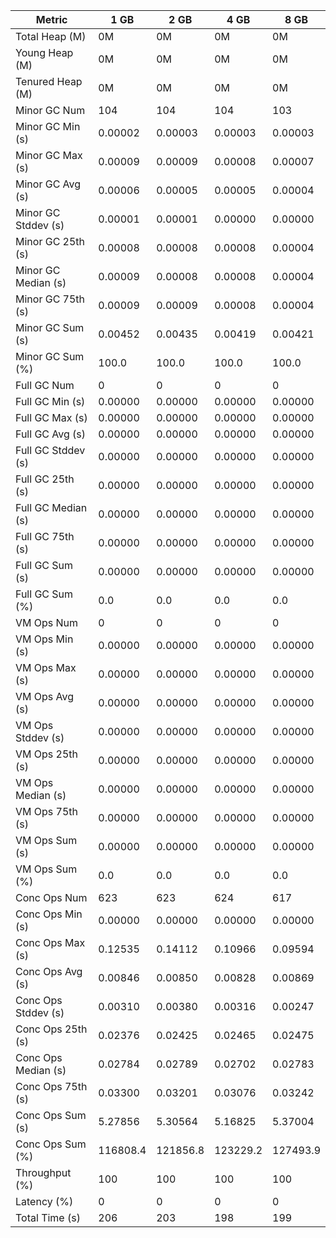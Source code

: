 | Metric | 1 GB | 2 GB | 4 GB | 8 GB |
|------|----|----|----|----|
| Total Heap (M) | 0M | 0M | 0M | 0M |
| Young Heap (M) | 0M | 0M | 0M | 0M |
| Tenured Heap (M) | 0M | 0M | 0M | 0M |
| Minor GC Num | 104 | 104 | 104 | 103 |
| Minor GC Min (s) | 0.00002 | 0.00003 | 0.00003 | 0.00003 |
| Minor GC Max (s) | 0.00009 | 0.00009 | 0.00008 | 0.00007 |
| Minor GC Avg (s) | 0.00006 | 0.00005 | 0.00005 | 0.00004 |
| Minor GC Stddev (s) | 0.00001 | 0.00001 | 0.00000 | 0.00000 |
| Minor GC 25th (s) | 0.00008 | 0.00008 | 0.00008 | 0.00004 |
| Minor GC Median (s) | 0.00009 | 0.00008 | 0.00008 | 0.00004 |
| Minor GC 75th (s) | 0.00009 | 0.00009 | 0.00008 | 0.00004 |
| Minor GC Sum (s) | 0.00452 | 0.00435 | 0.00419 | 0.00421 |
| Minor GC Sum (%) | 100.0 | 100.0 | 100.0 | 100.0 |
| Full GC Num | 0 | 0 | 0 | 0 |
| Full GC Min (s) | 0.00000 | 0.00000 | 0.00000 | 0.00000 |
| Full GC Max (s) | 0.00000 | 0.00000 | 0.00000 | 0.00000 |
| Full GC Avg (s) | 0.00000 | 0.00000 | 0.00000 | 0.00000 |
| Full GC Stddev (s) | 0.00000 | 0.00000 | 0.00000 | 0.00000 |
| Full GC 25th (s) | 0.00000 | 0.00000 | 0.00000 | 0.00000 |
| Full GC Median (s) | 0.00000 | 0.00000 | 0.00000 | 0.00000 |
| Full GC 75th (s) | 0.00000 | 0.00000 | 0.00000 | 0.00000 |
| Full GC Sum (s) | 0.00000 | 0.00000 | 0.00000 | 0.00000 |
| Full GC Sum (%) | 0.0 | 0.0 | 0.0 | 0.0 |
| VM Ops Num | 0 | 0 | 0 | 0 |
| VM Ops Min (s) | 0.00000 | 0.00000 | 0.00000 | 0.00000 |
| VM Ops Max (s) | 0.00000 | 0.00000 | 0.00000 | 0.00000 |
| VM Ops Avg (s) | 0.00000 | 0.00000 | 0.00000 | 0.00000 |
| VM Ops Stddev (s) | 0.00000 | 0.00000 | 0.00000 | 0.00000 |
| VM Ops 25th (s) | 0.00000 | 0.00000 | 0.00000 | 0.00000 |
| VM Ops Median (s) | 0.00000 | 0.00000 | 0.00000 | 0.00000 |
| VM Ops 75th (s) | 0.00000 | 0.00000 | 0.00000 | 0.00000 |
| VM Ops Sum (s) | 0.00000 | 0.00000 | 0.00000 | 0.00000 |
| VM Ops Sum (%) | 0.0 | 0.0 | 0.0 | 0.0 |
| Conc Ops Num | 623 | 623 | 624 | 617 |
| Conc Ops Min (s) | 0.00000 | 0.00000 | 0.00000 | 0.00000 |
| Conc Ops Max (s) | 0.12535 | 0.14112 | 0.10966 | 0.09594 |
| Conc Ops Avg (s) | 0.00846 | 0.00850 | 0.00828 | 0.00869 |
| Conc Ops Stddev (s) | 0.00310 | 0.00380 | 0.00316 | 0.00247 |
| Conc Ops 25th (s) | 0.02376 | 0.02425 | 0.02465 | 0.02475 |
| Conc Ops Median (s) | 0.02784 | 0.02789 | 0.02702 | 0.02783 |
| Conc Ops 75th (s) | 0.03300 | 0.03201 | 0.03076 | 0.03242 |
| Conc Ops Sum (s) | 5.27856 | 5.30564 | 5.16825 | 5.37004 |
| Conc Ops Sum (%) | 116808.4 | 121856.8 | 123229.2 | 127493.9 |
| Throughput (%) | 100 | 100 | 100 | 100 |
| Latency (%) | 0 | 0 | 0 | 0 |
| Total Time (s) | 206 | 203 | 198 | 199 |
